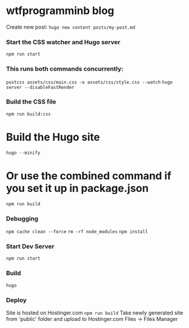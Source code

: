 # wtfprogramminb blog

Create new post:
`hugo new content posts/my-post.md`

### Start the CSS watcher and Hugo server

`npm run start`

### This runs both commands concurrently:

`postcss assets/css/main.css -o assets/css/style.css --watch`
`hugo server --disableFastRender`

### Build the CSS file

`npm run build:css`

# Build the Hugo site

`hugo --minify`

# Or use the combined command if you set it up in package.json

`npm run build`

### Debugging

`npm cache clean --force`
`rm -rf node_modules`
`npm install`

### Start Dev Server

`npm run start`

### Build

`hugo`

### Deploy

Site is hosted on Hostinger.com
`npm run build`
Take newly generated site from 'public' folder and upload to Hostinger.com
Files -> Files Manager
